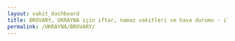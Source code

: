 ```yaml
---
layout: vakit_dashboard
title: BROVARY, UKRAYNA için iftar, namaz vakitleri ve hava durumu - ilçe/eyalet seç
permalink: /UKRAYNA/BROVARY/
---
```


<script type="text/javascript">
  var GLOBAL_COUNTRY = 'UKRAYNA';
  var GLOBAL_CITY = 'BROVARY';
  var GLOBAL_STATE = '';
  var lat = 72;
  var lon = 21;
</script>
